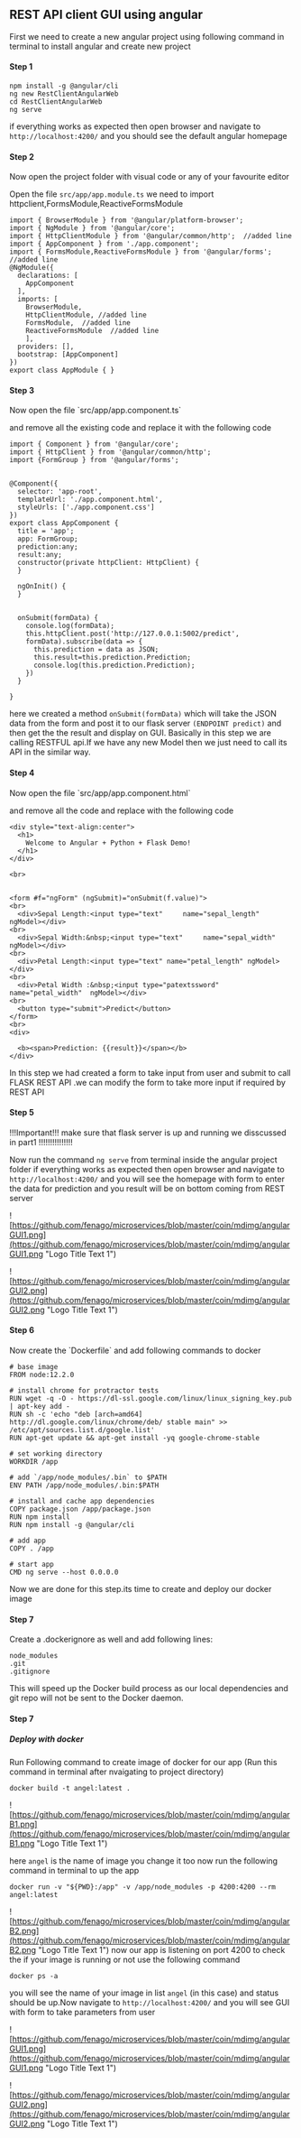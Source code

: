 
<h2>REST API client GUI using angular</h2>
First we need to create a new angular project using following command in terminal to install angular and create new project 

<h4>Step 1</h4>

```
npm install -g @angular/cli
ng new RestClientAngularWeb
cd RestClientAngularWeb
ng serve
```
if everything works as expected then open browser and navigate to `http://localhost:4200/` and you should see the default angular homepage


<h4>Step 2</h4>
Now open the project folder with visual code or any of your favourite editor

Open the file `src/app/app.module.ts`
we need to import httpclient,FormsModule,ReactiveFormsModule
```
import { BrowserModule } from '@angular/platform-browser';
import { NgModule } from '@angular/core';
import { HttpClientModule } from '@angular/common/http';  //added line
import { AppComponent } from './app.component';
import { FormsModule,ReactiveFormsModule } from '@angular/forms';   //added line
@NgModule({
  declarations: [
    AppComponent
  ],
  imports: [
    BrowserModule,
    HttpClientModule, //added line
    FormsModule,  //added line
    ReactiveFormsModule  //added line
    ],
  providers: [],
  bootstrap: [AppComponent]
})
export class AppModule { }
```
<h4>Step 3</h4>
Now open the file  `src/app/app.component.ts`

and remove all the existing code and replace it with the following code 
```
import { Component } from '@angular/core';
import { HttpClient } from '@angular/common/http';
import {FormGroup } from '@angular/forms';


@Component({
  selector: 'app-root',
  templateUrl: './app.component.html',
  styleUrls: ['./app.component.css']
})
export class AppComponent {
  title = 'app';
  app: FormGroup;
  prediction:any;
  result:any;
  constructor(private httpClient: HttpClient) {
  }

  ngOnInit() {
  }


  onSubmit(formData) {
    console.log(formData);
    this.httpClient.post('http://127.0.0.1:5002/predict',
    formData).subscribe(data => {
      this.prediction = data as JSON;
      this.result=this.prediction.Prediction;
      console.log(this.prediction.Prediction);
    })
  }

}

```
here we created a method `onSubmit(formData)` which will take the JSON data from the form and post it to our flask server `(ENDPOINT predict)` and then get the the result and display on GUI. Basically in this step we are calling RESTFUL api.If we have any new Model then we just need to call its API in the similar way.
<h4>Step 4 </h4>
Now open the file  `src/app/app.component.html`

and remove all the code and replace with the following code 

```
<div style="text-align:center">
  <h1>
    Welcome to Angular + Python + Flask Demo!
  </h1>
</div>

<br>


<form #f="ngForm" (ngSubmit)="onSubmit(f.value)">
<br>
  <div>Sepal Length:<input type="text"     name="sepal_length" ngModel></div>
<br>
  <div>Sepal Width:&nbsp;<input type="text"     name="sepal_width"      ngModel></div>
<br>
  <div>Petal Length:<input type="text" name="petal_length" ngModel></div>
<br>
  <div>Petal Width :&nbsp;<input type="patextssword" name="petal_width"  ngModel></div>
<br>
  <button type="submit">Predict</button>
</form>
<br>
<div>
  
  <b><span>Prediction: {{result}}</span></b>
</div>

```
In this step we had created a form to take input from user and submit to call FLASK REST API .we can modify the form to take more input if  required by REST API
 
<h4>Step 5 </h4>

!!!Important!!!
make sure that flask server is up and running we disscussed in part1
!!!!!!!!!!!!!!!


Now run the command `ng serve` from terminal inside the angular project folder 
if everything works as expected then open browser and navigate to `http://localhost:4200/` and you will see the homepage with form to enter the data for prediction and you result will be on bottom coming from REST server


![https://github.com/fenago/microservices/blob/master/coin/mdimg/angularGUI1.png](https://github.com/fenago/microservices/blob/master/coin/mdimg/angularGUI1.png "Logo Title Text 1")


![https://github.com/fenago/microservices/blob/master/coin/mdimg/angularGUI2.png](https://github.com/fenago/microservices/blob/master/coin/mdimg/angularGUI2.png "Logo Title Text 1")


<h4>Step 6 </h4>
Now   create  the `Dockerfile` and add following commands to docker
 
```
# base image
FROM node:12.2.0

# install chrome for protractor tests
RUN wget -q -O - https://dl-ssl.google.com/linux/linux_signing_key.pub | apt-key add -
RUN sh -c 'echo "deb [arch=amd64] http://dl.google.com/linux/chrome/deb/ stable main" >> /etc/apt/sources.list.d/google.list'
RUN apt-get update && apt-get install -yq google-chrome-stable

# set working directory
WORKDIR /app

# add `/app/node_modules/.bin` to $PATH
ENV PATH /app/node_modules/.bin:$PATH

# install and cache app dependencies
COPY package.json /app/package.json
RUN npm install
RUN npm install -g @angular/cli

# add app
COPY . /app

# start app
CMD ng serve --host 0.0.0.0
```
 
Now we are done for this step.its time to create and deploy our docker image
<h4>Step 7</h4>
Create a .dockerignore as well and add following lines:

```
node_modules
.git
.gitignore
```

This will speed up the Docker build process as our local dependencies and git repo will not be sent to the Docker daemon.
<h4>Step 7 </h4>
<h5>Deploy with docker</h5>
Run Following command to create image of docker for our app (Run this command in terminal after nvaigating to project directory)

```
docker build -t angel:latest .
```
![https://github.com/fenago/microservices/blob/master/coin/mdimg/angularB1.png](https://github.com/fenago/microservices/blob/master/coin/mdimg/angularB1.png "Logo Title Text 1")

here `angel` is the name of image you change it too
now run the following command in terminal to up the app

```
docker run -v "${PWD}:/app" -v /app/node_modules -p 4200:4200 --rm angel:latest
```
![https://github.com/fenago/microservices/blob/master/coin/mdimg/angularB2.png](https://github.com/fenago/microservices/blob/master/coin/mdimg/angularB2.png "Logo Title Text 1")
now our app is listening on port 4200
to check the if your image is running or not  use the following command

```
docker ps -a
```
you will see the name of your image in list `angel` (in this case) and status should be up.Now navigate to `http://localhost:4200/` and you will see GUI with form to take parameters from user


![https://github.com/fenago/microservices/blob/master/coin/mdimg/angularGUI1.png](https://github.com/fenago/microservices/blob/master/coin/mdimg/angularGUI1.png "Logo Title Text 1")


![https://github.com/fenago/microservices/blob/master/coin/mdimg/angularGUI2.png](https://github.com/fenago/microservices/blob/master/coin/mdimg/angularGUI2.png "Logo Title Text 1")
